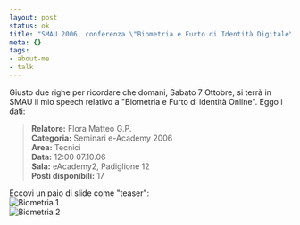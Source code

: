 ```yaml
--- 
layout: post
status: ok
title: "SMAU 2006, conferenza \"Biometria e Furto di Identità Digitale\""
meta: {}
tags: 
- about-me
- talk
---
```

Giusto due righe per ricordare che domani, Sabato 7 Ottobre, si terrà in SMAU il mio speech relativo a "Biometria e Furto di identità Online". Eggo i dati:

> **Relatore:** Flora Matteo G.P.  
> **Categoria:** Seminari e-Academy 2006  
> **Area:** Tecnici  
> **Data:** 12:00 07.10.06  
> **Sala:** eAcademy2, Padiglione 12  
> **Posti disponibili:** 17  

Eccovi un paio di slide come "teaser":   
![Biometria 1](/download/20060930%20-%20Matteo%20Flora%20-%20Biometria.002-small.jpg)  
![Biometria 2](/download/20060930%20-%20Matteo%20Flora%20-%20Biometria.035-small.jpg)  
 

